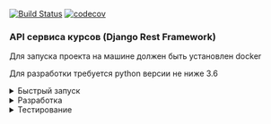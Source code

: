 [![Build Status](https://travis-ci.com/skushnerchuk/kip.svg?branch=master)](https://travis-ci.com/skushnerchuk/kip)
[![codecov](https://codecov.io/gh/skushnerchuk/kip/branch/tests/graph/badge.svg)](https://codecov.io/gh/skushnerchuk/kip/branch/pytest)

### API сервиса курсов (Django Rest Framework)

Для запуска проекта на машине должен быть установлен docker

Для разработки требуется python версии не ниже 3.6

<details>
<summary>Быстрый запуск</summary>

#### Запуск основной части проекта

Основная часть проекта состоит из шести контейнеров:
- **kip_api** - контейнер API
- **kip_db** - контейнер СУБД MariaDB
- **kip_nginx** - контейнер nginx
- **kip_fluentd** - контейнер FluentD для сбора  логов
- **kip_es** - контейнер elasticsearch
- **kip_kibana** - контейнер Kibana

Nginx был добавлен в проект в связи с тем, что сервис API запускается под GUnicorn,
который неспособен отдавать статические файлы, что приводит к порче ссылок на компоненты административной панели Django (например, css-стили), из-за чего она выглядит непрезентабельно.

Для упрощения я не стал делать отдельный Dockerfile для сборки своего nginx с копированием конфигурации непосредственно в контейнер, а просто сделал соответствующий маппинг в docker-compose.yml

Для запуска проекта выполните в его папке команды:
```bash
sudo sysctl -w vm.max_map_count=262144
docker-compose up -d --build
```
Первая команда нужна для корретного старта контейнера ElasticSearch.

Посмотрите, какой адрес назначен сервису kip_nginx:
```bash
docker ps -q | xargs docker inspect --format "{{ .Id }} - {{ .Name }} - {{range .NetworkSettings.Networks}}{{.IPAddress}}{{end}}"
```

Перейдите по адресу
```
http://nginx_ip/admin
```
Данные для авторизации по умолчанию:
```
email: admin@admin.com
пароль: admin
```
Сервис может ответить не сразу, так как он ожидает полной инициализации контейнера СУБД.

Контейнеры **kip_fluentd, kip_kibana, kip_es** были добавлены для того, чтобы можно было централизованно просматривать и анализировать логи работы приложений.

Для просмотра логов перейдите по адресу:
```
http://kibana_ip:5601/
```
#### Запуск общей шины данных и вспомогательных обработчиков

В качестве обшей шины данных используется кластер брокера сообщений RabbitMQ. В целях
реализации задачи асинхронной отправки почты был написан отдельный процесс, который
занимается исключительно отправкой сообщений электронной почты. Все клиенты,
которым необходимо отправить письмо, помещают в шину данных сообщение в
определенном формате и в определенную очередь.

Подробности запуска кластера описаны в [документации на шину данных](/bus/README.md)
</details>

<details>
<summary>Разработка</summary>

Для выполнения разработки можно поднять отдельно сервер MySQL командой:

```bash
docker run -d --name mysqlserver --restart always -e MYSQL_ROOT_PASSWORD=12345 \
       -v ~/mysql_data:/var/lib/mysql mariadb --character-set-server=utf8mb4 --collation-server=utf8mb4_unicode_ci
docker inspect -f '{{range .NetworkSettings.Networks}}{{.IPAddress}}{{end}}' mysqlserver
```

Полученный адрес указать в файле .env в переменной DB_HOST

По адресу http://nginx_ip/swagger/ доступно краткое описание API, которое будет детализироваться в процессе разработки

Для остановки и удаления всех контейнеров проекта выполните в его папке команду:
```bash
docker-compose down
```

Все данные сохранятся, если вы не удалите папку, которая монтируется в сервисе **database** в файле **docker-compose.yml**

Для управления тестовыми данными можно использовать команду:

```bash
$ python3 manage.py prepare_data
```
Для получения параметров команды выполните:
```bash
$ python3 manage.py prepare_data --help
```
Пример для добавления новых данных:
```bash
$ python3 manage.py prepare_data --fill --users 1 --categories 5 --courses 5 --groups 1 --lessons 10
```
Выполнение этой команды приведет к созданию 1 пользователя, 5 категорий, 5 курсов в каждой категории, 1 группе в каждом курсе и 10 уроков в каждой группе

Пример для удаления всех данных:
```bash
$ python3 manage.py prepare_data --clear
```

В настроящее время на приватном GitLab настроена и выполняется сборка образа и его отправка в Docker Hub.
Демо проекта доступно по адресу:

Админка:
```
https://kip.sk-developer.ru/admin/
```
API:
```
https://kip.sk-developer.ru/api/v1/
```
</details>

<details>
<summary>Тестирование</summary>

#### Тестирование отдельных модулей

Тестирование выполняется в несколько этапов

**Этап 1. Тестирование моделей**

Тестирование моделей упрощено и сводится к проверке:
- заполненности у моделей свойств **verbose_name** и **verbose_name_plural**  
- проверка соответствия имени модели заданному
- проверке наличия необходимых полей
- проверке установки свойства **unique** у полей (если необходимо)
- проверке корректности работы функций в модели (чаще всего это **__str__()**)

**Этап 1. Тестирование API**

Тестирование API в общем заключается в доступности endpoints, а также в проверке корректности ответов API.
Также тестируются пользовательские функции в моделях.

Уровень покрытия тестами показывается в специальной метке вверху документа

Для определения уровня покрытия, а также обновление статистики сервиса **codecov.io** необходимо выполнить команды:
```shell script
pytest --cov --cov-append
codecov --token=<codecov.io token>
```

Для оперативной реакции на возникающие ошибки добавлена интеграция с сервисом **[sentry.io](https://sentry.io/)**

</details>
